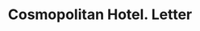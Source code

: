---
doi: 10.7916/D8VD89HD
date_other: '1908'
date_other_textual: '1908'
form: correspondence
genre:
- Letters (correspondence)
name:
- Cosmopolitan Hotel
object_in_context_url: https://biggert.cul.columbia.edu/items/view/ave_biggert_00972
subject_hierarchical_geographic:
- New York, New York, United States
subject_name:
- Cosmopolitan Hotel
title: Cosmopolitan Hotel. Letter
sort_title: Cosmopolitan Hotel. Letter
call_number: ave_biggert_00972
coordinates:
- 40.71277777777778,-74.00583333333333
pid: ave_biggert_00972
identifiers: ave_biggert_00972
canvas_id: ldpd:396240
permalink: "/items/ave_biggert_00972/"
layout: iiif-image-page
---